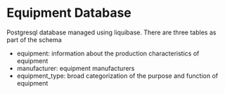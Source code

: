 Equipment Database
==================

Postgresql database managed using liquibase. There are three tables as part of the schema

* equipment: information about the production characteristics of equipment
* manufacturer: equipment manufacturers
* equipment_type: broad categorization of the purpose and function of equipment

